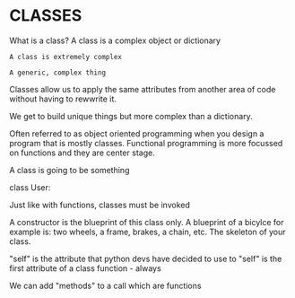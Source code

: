 # CLASSES

What is a class?
A class is a complex object or dictionary

    A class is extremely complex

    A generic, complex thing

Classes allow us to apply the same attributes from another area of code without having to rewwrite it.

We get to build unique things but more complex than a dictionary.

Often referred to as object oriented programming when you design a program that is mostly classes. Functional programming is more focussed on functions and they are center stage.

A class is going to be something

class User:

Just like with functions, classes must be invoked

A constructor is the blueprint of this class only.
A blueprint of a bicylce for example is: two wheels, a frame, brakes, a chain, etc.
The skeleton of your class.

"self" is the attribute that python devs have decided to use to
"self" is the first attribute of a class function - always

We can add "methods" to a call which are functions
